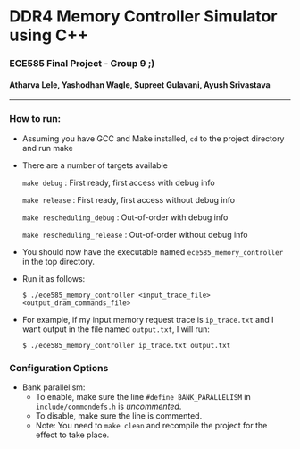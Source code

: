 # DDR4 Memory Controller Simulator using C++
### ECE585 Final Project - Group 9 ;)
#### Atharva Lele, Yashodhan Wagle, Supreet Gulavani, Ayush Srivastava
----------------------------------------------------------------------

### How to run:
- Assuming you have GCC and Make installed, `cd` to the project directory and run make
- There are a number of targets available
    
    `make debug` : First ready, first access with debug info

    `make release` : First ready, first access without debug info

    `make rescheduling_debug` :     Out-of-order with debug info

    `make rescheduling_release` :    Out-of-order without debug info

- You should now have the executable named `ece585_memory_controller` in the top directory.
- Run it as follows:

    ```$ ./ece585_memory_controller <input_trace_file> <output_dram_commands_file>```

- For example, if my input memory request trace is `ip_trace.txt` and I want output in the file named `output.txt`, I will run:

    ```$ ./ece585_memory_controller ip_trace.txt output.txt```

### Configuration Options
- Bank parallelism:
    - To enable, make sure the line `#define BANK_PARALLELISM` in `include/commondefs.h` is _uncommented_.
    - To disable, make sure the line is commented.
    - Note: You need to `make clean` and recompile the project for the effect to take place.
